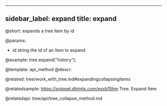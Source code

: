 
---
sidebar_label: expand
title: expand
---          

@short: expands a tree item by id


@params:
- id	string		the id of an item to expand




@example:
tree.expand("history");


@template: api_method
@descr:

@related: tree/work_with_tree.md#expandingcollapsingitems

@relatedsample: https://snippet.dhtmlx.com/esxb15hm	Tree. Expand Item

@relatedapi:
tree/api/tree_collapse_method.md





